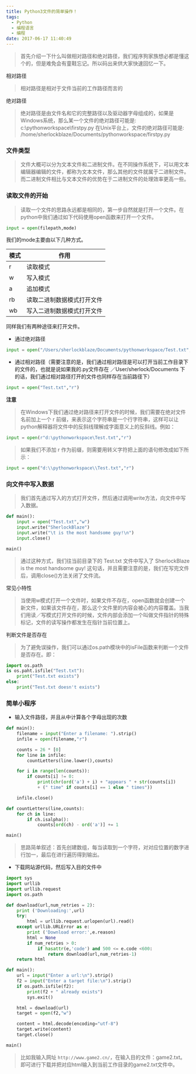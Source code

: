 ```yaml
---
title: Python3文件的简单操作！
tags:
  - Python
  - 编程语言
  - 编程
date: 2017-06-17 11:40:49
---
```


> 首先介绍一下什么叫做相对路径和绝对路径，我们程序狗家族想必都是懂这个的，但是难免会有童鞋忘记。所以码出来供大家快速回忆一下。

相对路径

> 相对路径是相对于文件当前的工作路径而言的

绝对路径

> 绝对路径是由文件名和它的完整路径以及驱动器字母组成的，如果是Windows系统，那么某一个文件的绝对路径可能是:
c:\pythonworkspace\firstpy.py
在Unix平台上，文件的绝对路径可能是: /home/sherlockblaze/Documents/pythonworkspace/firstpy.py

### 文件类型

> 文件大概可以分为文本文件和二进制文件。在不同操作系统下，可以用文本编辑器编辑的文件，都称为文本文件，那么其他的文件就属于二进制文件。而二进制文件相比与文本文件的优势在于二进制文件的处理效率更高一些。

### 读取文件的开始

> 读取一个文件的思路永远都是相同的，第一步自然就是打开一个文件。在python中我们通过如下代码使用open函数来打开一个文件。

```python
input = open(filepath,mode)
```

我们的mode主要由以下几种方式。

| 模式 | 作用 |
| --- | --- |
| r  | 读取模式 |
| w  | 写入模式 |
| a  | 追加模式 |
| rb | 读取二进制数据模式打开文件 |
| wb | 写入二进制数据模式打开文件 |

同样我们有两种途径来打开文件。

+ 通过绝对路径

```python
input = open("/Users/sherlockblaze/Documents/pythonworkspace/Test.txt","r")
```

+ 通过相对路径（需要注意的是，我们通过相对路径是可以打开当前工作目录下的文件的，也就是说如果我的.py文件存在 ／User/sherlock/Documents 下的话，我们通过相对路径打开的文件也同样存在当前路径下）

```python
input = open("Test.txt","r")
```

**注意**

> 在Windows下我们通过绝对路径来打开文件的时候，我们需要在绝对文件名前加上一个 r 前缀，来表示这个字符串是一个行字符串，这样可以让python解释器将文件中的反斜线理解成字面意义上的反斜线。例如：

```python
input = open(r"d:\pythonworkspace\Test.txt","r")
```

> 如果我们不添加 r 作为前缀，则需要用转义字符把上面的语句修改成如下所示：

```python
input = open("d:\\pythonworkspace\\Test.txt","r")
```

### 向文件中写入数据

> 我们首先通过写入的方式打开文件，然后通过调用write方法，向文件中写入数据。

```python
def main():
    input = open("Test.txt","w")
    input.write("SherlockBlaze")
    input.write("\t is the most handsome guy!\n")
    input.close()

main()
```

> 通过这种方式，我们往当前目录下的 Test.txt 文件中写入了 SherlockBlaze is the most handsome guy! 这句话，并且需要注意的是，我们在写完文件后，调用close()方法关闭了文件流。

常见小特性

> 当使用w模式打开一个文件时，如果文件不存在，open函数就会创建一个新文件，如果该文件存在，那么这个文件里的内容会被心的内容覆盖。当我们用读／写模式打开文件的时候，文件内部会添加一个叫做文件指针的特殊标记，文件的读写操作都发生在指针当前位置上。

判断文件是否存在

> 为了避免误操作，我们可以通过os.path模块中的isFile函数来判断一个文件是否存在。即：

```python
import os.path
is os.paht.isfile("Test.txt"):
    print("Test.txt exists")
else:
    print("Test.txt doesn't exists")
```

### 简单小程序

+ 输入文件路径，并且从中计算各个字母出现的次数

```python
def main():
    filename = input("Enter a filename: ").strip()
    infile = open(filename,"r")

    counts = 26 * [0]
    for line in infile:
        countLetters(line.lower(),counts)

    for i in range(len(counts)):
        if counts[i] != 0:
            print(chr(ord('a') + i) + "appears " + str(counts[i])
            + (" time" if counts[i] == 1 else " times"))

    infile.close()

def countLetters(line,counts):
    for ch in line:
        if ch.isalpha():
            counts[ord(ch) - ord('a')] += 1

main()
```

> 思路简单叙述：首先创建数组，每当读取到一个字符，对对应位置的数字进行加一，最后在进行遍历得到输出。

+ 下载网站源代码，然后写入目的文件中

```python
import sys
import urllib
import urllib.request
import os.path

def download(url,num_retries = 2):
    print ('Downloading:',url)
    try:
        html = urllib.request.urlopen(url).read()
    except urllib.URLError as e:
        print ('Download error:',e.reason)
        html = None
        if num_retries > 0:
            if hasattr(e,'code') and 500 <= e.code <600:
                return download(url,num_retries-1)
    return html

def main():
    url = input("Enter a url:\n").strip()
    f2 = input("Enter a target file:\n").strip()
    if os.path.isfile(f2):
        print(f2 + " already exists")
        sys.exit()

    html = download(url)
    target = open(f2,"w")

    content = html.decode(encoding="utf-8")
    target.write(content)
    target.close()

main()
```

> 比如我输入网址 `http://www.game2.cn/`，在输入目的文件：game2.txt。即可进行下载并把对应html输入到当前工作目录的game2.txt文件中。